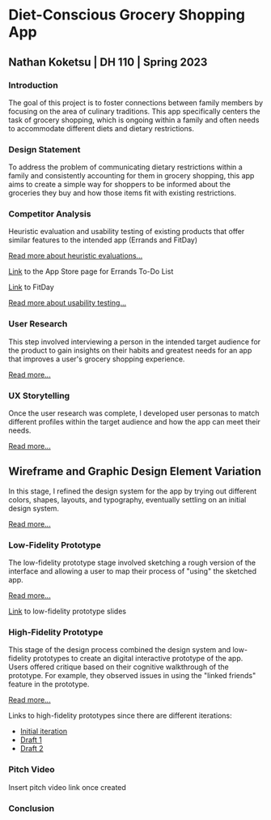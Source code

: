 # Diet-Conscious Grocery Shopping App

## Nathan Koketsu | DH 110 | Spring 2023

### Introduction

The goal of this project is to foster connections between family members by focusing on the area of culinary traditions. This app specifically centers the task of grocery shopping, which is ongoing within a family and often needs to accommodate different diets and dietary restrictions.

### Design Statement

To address the problem of communicating dietary restrictions within a family and consistently accounting for them in grocery shopping, this app aims to create a simple way for shoppers to be informed about the groceries they buy and how those items fit with existing restrictions.

### Competitor Analysis

Heuristic evaluation and usability testing of existing products that offer similar features to the intended app (Errands and FitDay)

[Read more about heuristic evaluations...](https://github.com/ntkokets/DH110-NathanKoketsu/blob/main/Assignment01/README.md)

[Link](https://apps.apple.com/us/app/errands-to-do-list/id318095638?platform=iphone) to the App Store page for Errands To-Do List

[Link](https://www.fitday.com/) to FitDay

[Read more about usability testing...](https://github.com/ntkokets/DH110-NathanKoketsu/blob/main/Assignment02/README.md)

### User Research

This step involved interviewing a person in the intended target audience for the product to gain insights on their habits and greatest needs for an app that improves a user's grocery shopping experience. 

[Read more...](https://github.com/ntkokets/DH110-NathanKoketsu/blob/main/Assignment03/README.md)

### UX Storytelling

Once the user research was complete, I developed user personas to match different profiles within the target audience and how the app can meet their needs.

[Read more...](https://github.com/ntkokets/DH110-NathanKoketsu/blob/main/Assignment04/README.md)

## Wireframe and Graphic Design Element Variation

In this stage, I refined the design system for the app by trying out different colors, shapes, layouts, and typography, eventually settling on an initial design system.

[Read more...](https://github.com/ntkokets/DH110-NathanKoketsu/blob/main/Assignment06/README.md)

### Low-Fidelity Prototype

The low-fidelity prototype stage involved sketching a rough version of the interface and allowing a user to map their process of "using" the sketched app.

[Read more...](https://github.com/ntkokets/DH110-NathanKoketsu/blob/main/Assignment05/README.md)

[Link](https://docs.google.com/presentation/d/1h9deLzrV7tlEjUgUocYDWccSfDGbob9PWFQuO4WKdRw/edit?usp=sharing) to low-fidelity prototype slides

### High-Fidelity Prototype

This stage of the design process combined the design system and low-fidelity prototypes to create an digital interactive prototype of the app. Users offered critique based on their cognitive walkthrough of the prototype. For example, they observed issues in using the "linked friends" feature in the prototype.

[Read more...](https://github.com/ntkokets/DH110-NathanKoketsu/blob/main/Assignment07/README.md)

Links to high-fidelity prototypes since there are different iterations:
* [Initial iteration](https://www.figma.com/file/L2d58HCUBJ2TxBWPvfsTPY/High-Fidelity-Prototype-(Initial-Design)?type=design&node-id=0%3A1&t=HoQs6fcM8GQ1VV43-1)
* [Draft 1](https://www.figma.com/file/1EoNH5JAqZWdDbZphZchcB/High-Fidelity-Prototype-(Draft-1)?type=design&node-id=0%3A1&t=Nfm1sbVRUNifUGQV-1)
* [Draft 2](https://www.figma.com/file/BhgbVt3yHvJ9NBXcntLoyz/High-Fidelity-Prototype-(Draft-2)?type=design&node-id=0%3A1&t=26gwJlFraoC3QQ0y-1)

### Pitch Video

Insert pitch video link once created

### Conclusion

